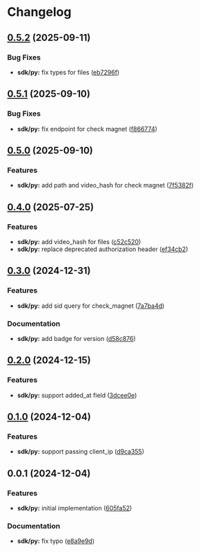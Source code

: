 # Changelog

## [0.5.2](https://github.com/MunifTanjim/stremthru/compare/sdk-py-0.5.1...sdk-py-0.5.2) (2025-09-11)


### Bug Fixes

* **sdk/py:** fix types for files ([eb7296f](https://github.com/MunifTanjim/stremthru/commit/eb7296f9c1f99dbe5adb65dcfe75d5424b79ad54))

## [0.5.1](https://github.com/MunifTanjim/stremthru/compare/sdk-py-0.5.0...sdk-py-0.5.1) (2025-09-10)


### Bug Fixes

* **sdk/py:** fix endpoint for check magnet ([f866774](https://github.com/MunifTanjim/stremthru/commit/f86677491d341751a2c46982fe55ad5095e466e0))

## [0.5.0](https://github.com/MunifTanjim/stremthru/compare/sdk-py-0.4.0...sdk-py-0.5.0) (2025-09-10)


### Features

* **sdk/py:** add path and video_hash for check magnet ([7f5382f](https://github.com/MunifTanjim/stremthru/commit/7f5382f22a6ec8f8e17a7fd9d1df94b311dc4ea2))

## [0.4.0](https://github.com/MunifTanjim/stremthru/compare/sdk-py-0.3.0...sdk-py-0.4.0) (2025-07-25)


### Features

* **sdk/py:** add video_hash for files ([c52c520](https://github.com/MunifTanjim/stremthru/commit/c52c5201e2460aa899b9fa92ade89b95814ae914))
* **sdk/py:** replace deprecated authorization header ([ef34cb2](https://github.com/MunifTanjim/stremthru/commit/ef34cb2ef884d462c2999e5d60c7a11e56ae552d))

## [0.3.0](https://github.com/MunifTanjim/stremthru/compare/sdk-py-0.2.0...sdk-py-0.3.0) (2024-12-31)


### Features

* **sdk/py:** add sid query for check_magnet ([7a7ba4d](https://github.com/MunifTanjim/stremthru/commit/7a7ba4d43e441494d89b04e54fcabe1ee791444b))


### Documentation

* **sdk/py:** add badge for version ([d58c876](https://github.com/MunifTanjim/stremthru/commit/d58c87602ff3374334d5060bd8b20987f2782d24))

## [0.2.0](https://github.com/MunifTanjim/stremthru/compare/sdk-py-0.1.0...sdk-py-0.2.0) (2024-12-15)


### Features

* **sdk/py:** support added_at field ([3dcee0e](https://github.com/MunifTanjim/stremthru/commit/3dcee0eead3ce435a1e1a8a4f8dfcad954e861eb))

## [0.1.0](https://github.com/MunifTanjim/stremthru/compare/sdk-py-0.0.1...sdk-py-0.1.0) (2024-12-04)


### Features

* **sdk/py:** support passing client_ip ([d9ca355](https://github.com/MunifTanjim/stremthru/commit/d9ca355688d462c78d3a255c521d16bf481299e0))

## 0.0.1 (2024-12-04)


### Features

* **sdk/py:** initial implementation ([605fa52](https://github.com/MunifTanjim/stremthru/commit/605fa5282dc3f9d555e9a4748977dade05c0fb11))


### Documentation

* **sdk/py:** fix typo ([e8a9e9d](https://github.com/MunifTanjim/stremthru/commit/e8a9e9dfe312bc650ecdd4b10e4598956c4b0a99))
